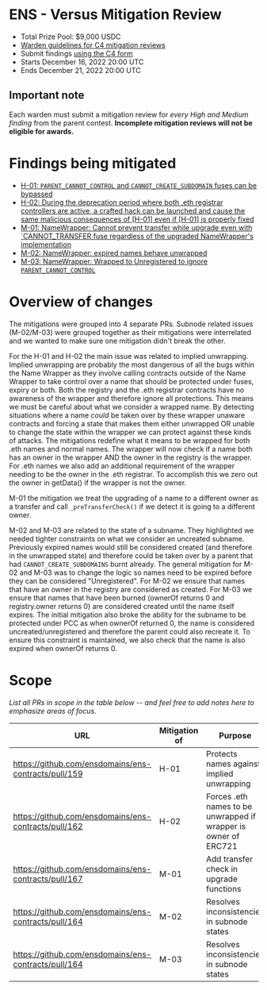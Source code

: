 # ENS - Versus Mitigation Review
- Total Prize Pool: $9,000 USDC
- [Warden guidelines for C4 mitigation reviews](https://code4rena.notion.site/Guidelines-for-mitigation-reviews-ed10fc5cfbf640bd8dcec66f38b343c4)
- Submit findings [using the C4 form](https://code4rena.com/contests/2022-12-ens-versus-mitigation-contest/submit)
- Starts December 16, 2022 20:00 UTC
- Ends December 21, 2022 20:00 UTC

## Important note 

Each warden must submit a mitigation review for *every High and Medium finding* from the parent contest. **Incomplete mitigation reviews will not be eligible for awards.**

# Findings being mitigated

- [H-01: `PARENT_CANNOT_CONTROL` and `CANNOT_CREATE_SUBDOMAIN` fuses can be bypassed](https://github.com/code-423n4/2022-11-ens-findings/issues/14)
- [H-02: During the deprecation period where both .eth registrar controllers are active, a crafted hack can be launched and cause the same malicious consequences of [H-01] even if [H-01] is properly fixed](https://github.com/code-423n4/2022-11-ens-findings/issues/16)
- [M-01: NameWrapper: Cannot prevent transfer while upgrade even with `CANNOT_TRANSFER fuse regardless of the upgraded NameWrapper's implementation](https://github.com/code-423n4/2022-11-ens-findings/issues/6)
- [M-02: NameWrapper: expired names behave unwrapped](https://github.com/code-423n4/2022-11-ens-findings/issues/7)
- [M-03: NameWrapper: Wrapped to Unregistered to ignore `PARENT_CANNOT_CONTROL`](https://github.com/code-423n4/2022-11-ens-findings/issues/8)

# Overview of changes

The mitigations were grouped into 4 separate PRs. Subnode related issues (M-02/M-03) were grouped together as their mitigations were interrelated and we wanted to make sure one mitigation didn't break the other.

For the H-01 and H-02 the main issue was related to implied unwrapping. Implied unwrapping are probably the most dangerous of all the bugs within the Name Wrapper as they involve calling contracts outside of the Name Wrapper to take control over a name that should be protected under fuses, expiry or both. Both the registry and the .eth registrar contracts have no awareness of the wrapper and therefore ignore all protections. This means we must be careful about what we consider a wrapped name. By detecting situations where a name *could* be taken over by these wrapper unaware contracts and forcing a state that makes them either unwrapped OR unable to change the state within the wrapper we can protect against these kinds of attacks. The mitigations redefine what it means to be wrapped for both .eth names and normal names. The wrapper will now check if a name both has an owner in the wrapper AND the owner in the registry is the wrapper. For .eth names we also add an additional requirement of the wrapper needing to be the owner in the .eth registrar. To accomplish this we zero out the owner in getData() if the wrapper is not the owner.

M-01 the mitigation we treat the upgrading of a name to a different owner as a transfer and call `_preTransferCheck()` if we detect it is going to a different owner. 

M-02 and M-03 are related to the state of a subname. They highlighted we needed tighter constraints on what we consider an uncreated subname. Previously expired names would still be considered created (and therefore in the unwrapped state) and therefore could be taken over by a parent that had `CANNOT_CREATE_SUBDOMAINS` burnt already. The general mitigation for M-02 and M-03 was to change the logic so names need to be expired before they can be considered "Unregistered". For M-02 we ensure that names that have an owner in the registry are considered as created. For M-03 we ensure that names that have been burned (ownerOf returns 0 and registry.owner returns 0) are considered created until the name itself expires. The initial mitigation also broke the ability for the subname to be protected under PCC as when ownerOf returned 0, the name is considered uncreated/unregistered and therefore the parent could also recreate it. To ensure this constraint is maintained, we also check that the name is also expired when ownerOf returns 0.

# Scope

*List all PRs in scope in the table below -- and feel free to add notes here to emphasize areas of focus.*

| URL | Mitigation of | Purpose | 
| ----------- | ------------- | ----------- |
| https://github.com/ensdomains/ens-contracts/pull/159 | H-01 | Protects names against implied unwrapping | 
| https://github.com/ensdomains/ens-contracts/pull/162 | H-02 | Forces .eth names to be unwrapped if wrapper is owner of ERC721 |
| https://github.com/ensdomains/ens-contracts/pull/167 | M-01 | Add transfer check in upgrade functions |
| https://github.com/ensdomains/ens-contracts/pull/164 | M-02 | Resolves inconsistencies in subnode states |
| https://github.com/ensdomains/ens-contracts/pull/164 | M-03 | Resolves inconsistencies in subnode states |
